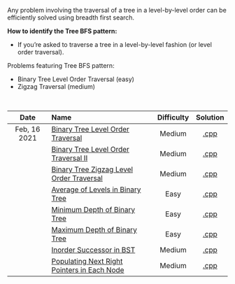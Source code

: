 Any problem involving the traversal of a tree in a level-by-level order can be efficiently solved using breadth first search.

**How to identify the Tree BFS pattern:** 

- If you’re asked to traverse a tree in a level-by-level fashion (or level order traversal).

Problems featuring Tree BFS pattern:  
- Binary Tree Level Order Traversal (easy)
- Zigzag Traversal (medium)

<br/>

| Date | Name | Difficulty | Solution |
|:----:|:-----|:----------:|:--------:|
| Feb, 16 2021 | [Binary Tree Level Order Traversal](https://leetcode.com/problems/binary-tree-level-order-traversal/) | Medium | [.cpp](https://github.com/the-robot/coding-challenges/blob/master/leet-code/educative.io/07-tree-breadth-first-search/binary-tree-level-order-traversal.cpp) |
| | [Binary Tree Level Order Traversal II](https://leetcode.com/problems/binary-tree-level-order-traversal-ii/) | Medium | [.cpp](https://github.com/the-robot/coding-challenges/blob/master/leet-code/educative.io/07-tree-breadth-first-search/binary-tree-level-order-traversal-ii.cpp) |
| | [Binary Tree Zigzag Level Order Traversal](https://leetcode.com/problems/binary-tree-zigzag-level-order-traversal/) | Medium | [.cpp](https://github.com/the-robot/coding-challenges/blob/master/leet-code/educative.io/07-tree-breadth-first-search/binary-tree-zigzag-level-order-traversal.cpp) |
| | [Average of Levels in Binary Tree](https://leetcode.com/problems/average-of-levels-in-binary-tree/) | Easy | [.cpp](https://github.com/the-robot/coding-challenges/blob/master/leet-code/educative.io/07-tree-breadth-first-search/average-of-levels-in-binary-tree.cpp) |
| | [Minimum Depth of Binary Tree](https://leetcode.com/problems/minimum-depth-of-binary-tree/) | Easy | [.cpp](https://github.com/the-robot/coding-challenges/blob/master/leet-code/educative.io/07-tree-breadth-first-search/minimum-depth-of-binary-tree.cpp) |
| | [Maximum Depth of Binary Tree](https://leetcode.com/problems/maximum-depth-of-binary-tree/) | Easy | [.cpp](https://github.com/the-robot/coding-challenges/blob/master/leet-code/educative.io/07-tree-breadth-first-search/maximum-depth-of-binary-tree.cpp) |
| | [Inorder Successor in BST](https://www.lintcode.com/problem/inorder-successor-in-bst/) | Medium | [.cpp](https://github.com/the-robot/coding-challenges/blob/master/leet-code/educative.io/07-tree-breadth-first-search/inorder-successor-in-BST.cpp) |
| | [Populating Next Right Pointers in Each Node](https://leetcode.com/problems/populating-next-right-pointers-in-each-node/) | Medium | [.cpp](https://github.com/the-robot/coding-challenges/blob/master/leet-code/educative.io/07-tree-breadth-first-search/populating-next-right-pointers-in-each-node.cpp) |
